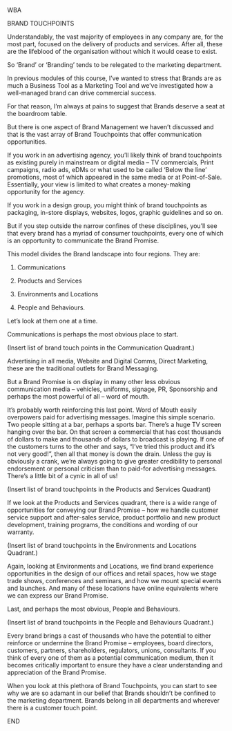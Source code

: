WBA


BRAND TOUCHPOINTS


Understandably, the vast majority of employees in any company are, for the most part, focused on the delivery of products and services. After all, these are the lifeblood of the organisation without which it would cease to exist.


So ‘Brand’ or ‘Branding’ tends to be relegated to the marketing department.


In previous modules of this course, I’ve wanted to stress that Brands are as much a Business Tool as a Marketing Tool and we’ve investigated how a well-managed brand can drive commercial success.


For that reason, I’m always at pains to suggest that Brands deserve a seat at the boardroom table.


But there is one aspect of Brand Management we haven’t discussed and that is the vast array of Brand Touchpoints that offer communication opportunities.


If you work in an advertising agency, you’ll likely think of brand touchpoints as existing purely in mainstream or digital media – TV commercials, Print campaigns, radio ads, eDMs or what used to be called ‘Below the line’ promotions, most of which appeared in the same media or at Point-of-Sale. Essentially, your view is limited to what creates a money-making opportunity for the agency.


If you work in a design group, you might think of brand touchpoints as packaging, in-store displays, websites, logos, graphic guidelines and so on.


But if you step outside the narrow confines of these disciplines, you’ll see that every brand has a myriad of consumer touchpoints, every one of which is an opportunity to communicate the Brand Promise.


This model divides the Brand landscape into four regions. They are:


1. Communications


2. Products and Services


3. Environments and Locations


4. People and Behaviours.


Let’s look at them one at a time.


Communications is perhaps the most obvious place to start.


(Insert list of brand touch points in the Communication Quadrant.)


Advertising in all media, Website and Digital Comms, Direct Marketing, these are the traditional outlets for Brand Messaging.


But a Brand Promise is on display in many other less obvious communication media – vehicles, uniforms, signage, PR, Sponsorship and perhaps the most powerful of all – word of mouth.


It’s probably worth reinforcing this last point. Word of Mouth easily overpowers paid for advertising messages. Imagine this simple scenario. Two people sitting at a bar, perhaps a sports bar. There’s a huge TV screen hanging over the bar. On that screen a commercial that has cost thousands of dollars to make and thousands of dollars to broadcast is playing. If one of the customers turns to the other and says, “I’ve tried this product and it’s not very good!”, then all that money is down the drain. Unless the guy is obviously a crank, we’re always going to give greater credibility to personal endorsement or personal criticism than to paid-for advertising messages. There’s a little bit of a cynic in all of us!


(Insert list of brand touchpoints in the Products and Services Quadrant)


If we look at the Products and Services quadrant, there is a wide range of opportunities for conveying our Brand Promise – how we handle customer service support and after-sales service, product portfolio and new product development, training programs, the conditions and wording of our warranty.


(Insert list of brand touchpoints in the Environments and Locations Quadrant.)


Again, looking at Environments and Locations, we find brand experience opportunities in the design of our offices and retail spaces, how we stage trade shows, conferences and seminars, and how we mount special events and launches. And many of these locations have online equivalents where we can express our Brand Promise.


Last, and perhaps the most obvious, People and Behaviours.


(Insert list of brand touchpoints in the People and Behaviours Quadrant.)


Every brand brings a cast of thousands who have the potential to either reinforce or undermine the Brand Promise – employees, board directors, customers, partners, shareholders, regulators, unions, consultants. If you think of every one of them as a potential communication medium, then it becomes critically important to ensure they have a clear understanding and appreciation of the Brand Promise.


When you look at this plethora of Brand Touchpoints, you can start to see why we are so adamant in our belief that Brands shouldn’t be confined to the marketing department. Brands belong in all departments and wherever there is a customer touch point.


END

